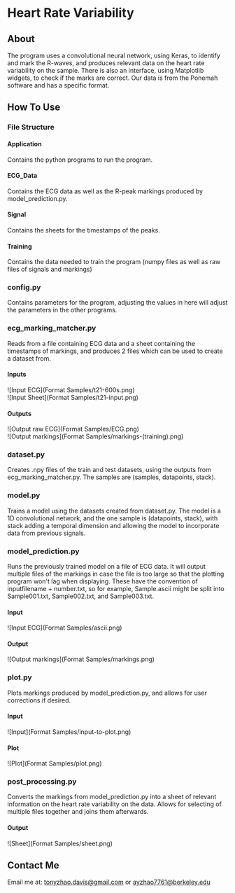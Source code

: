 # Heart Rate Variability

## About
The program uses a convolutional neural network, using Keras, to identify and mark
the R-waves, and produces relevant data on the heart rate variability on the sample.
There is also an interface, using Matplotlib widgets, 
to check if the marks are correct. Our data is from the Ponemah software and has a
specific format.

## How To Use

### File Structure
#### Application
Contains the python programs to run the program. 
#### ECG_Data
Contains the ECG data as well as the R-peak markings produced by model_prediction.py.
#### Signal
Contains the sheets for the timestamps of the peaks.
#### Training
Contains the data needed to train the program (numpy files as well as raw files of
signals and markings)


### config.py
Contains parameters for the program, adjusting the values in here will adjust the 
parameters in the other programs.

### ecg_marking_matcher.py
Reads from a file containing ECG data and a sheet containing the timestamps of markings,
and produces 2 files which can be used to create a dataset from.
#### Inputs
![Input ECG](Format Samples/t21-600s.png)\
![Input Sheet](Format Samples/t21-input.png)
#### Outputs
![Output raw ECG](Format Samples/ECG.png)\
![Output markings](Format Samples/markings-(training).png)

### dataset.py
Creates .npy files of the train and test datasets, using the outputs from 
ecg_marking_matcher.py. The samples are (samples, datapoints, stack).

### model.py
Trains a model using the datasets created from dataset.py. The model is a 1D convolutional
network, and the one sample is (datapoints, stack), with stack adding a temporal dimension
and allowing the model to incorporate data from previous signals.

### model_prediction.py
Runs the previously trained model on a file of ECG data. It will output multiple files of 
the markings in case the file is too large so that the plotting program
won't lag when displaying. These have the convention of inputfilename + number.txt, so
for example, Sample.ascii might be split into Sample001.txt, Sample002.txt, and Sample003.txt.
#### Input
![Input ECG](Format Samples/ascii.png)
#### Output
![Output markings](Format Samples/markings.png)

### plot.py
Plots markings produced by model_prediction.py, and allows for user corrections if desired.
#### Input
![Input](Format Samples/input-to-plot.png)
#### Plot
![Plot](Format Samples/plot.png)

### post_processing.py
Converts the markings from model_prediction.py into a sheet of relevant information on the heart rate variability
on the data. Allows for selecting of multiple files together and joins them afterwards.
#### Output
![Sheet](Format Samples/sheet.png)


## Contact Me
Email me at: tonyzhao.davis@gmail.com or ayzhao7761@berkeley.edu

